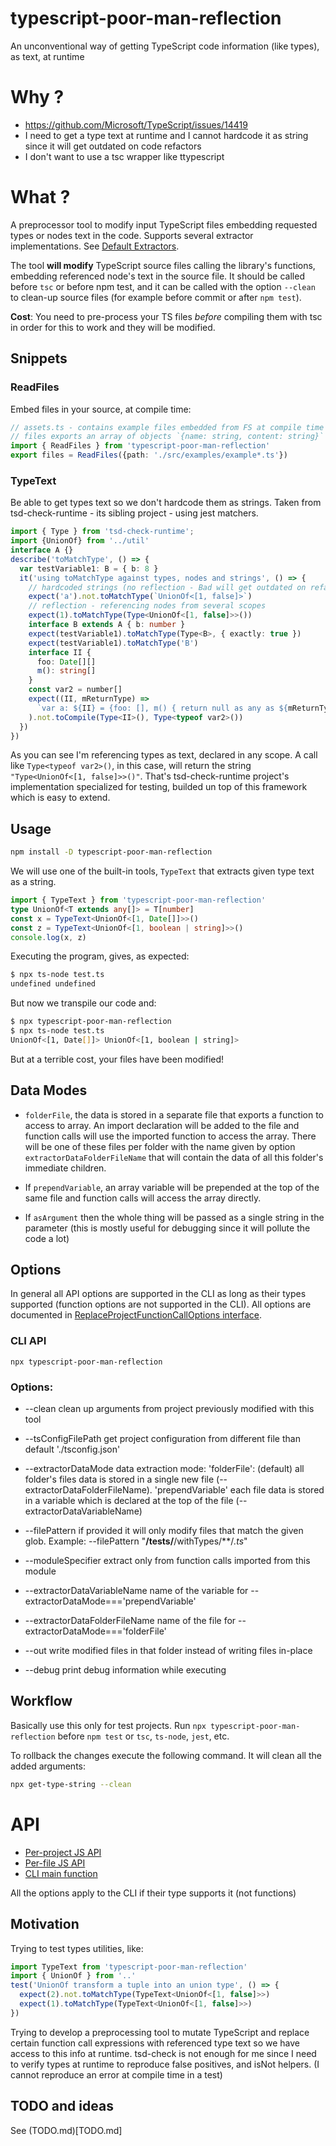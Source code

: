 # typescript-poor-man-reflection 

An unconventional way of getting TypeScript code information (like types), as text, at runtime

# Why ?

 * https://github.com/Microsoft/TypeScript/issues/14419
 * I need to get a type text at runtime and I cannot hardcode it as string since it will get outdated on code refactors
 * I don't want to use a tsc wrapper like ttypescript
 
# What ?

A preprocessor tool to modify input TypeScript files embedding requested types or nodes text in the code. Supports several extractor implementations. See [Default Extractors](api/modules/_extractors_.md#defaultextractors). 

The tool **will modify** TypeScript source files calling the library's functions, embedding referenced node's text in the source file. It should be called before `tsc` or before npm test, and it can be called with the option `--clean` to clean-up source files (for example before commit or after `npm test`).

**Cost**: You need to pre-process your TS files *before* compiling them with tsc in order for this to work and they will be modified. 

## Snippets

### ReadFiles

Embed files in your source, at compile time: 

```ts
// assets.ts - contains example files embedded from FS at compile time
// files exports an array of objects `{name: string, content: string}`
import { ReadFiles } from 'typescript-poor-man-reflection'
export files = ReadFiles({path: './src/examples/example*.ts'})
```

### TypeText

Be able to get types text so we don't hardcode them as strings. Taken from tsd-check-runtime - its sibling project - using jest matchers.

```ts
import { Type } from 'tsd-check-runtime';
import {UnionOf} from '../util'
interface A {}
describe('toMatchType', () => {
  var testVariable1: B = { b: 8 }
  it('using toMatchType against types, nodes and strings', () => {
    // hardcoded strings (no reflection - Bad will get outdated on refactor)
    expect('a').not.toMatchType(`UnionOf<[1, false]>`)
    // reflection - referencing nodes from several scopes
    expect(1).toMatchType(Type<UnionOf<[1, false]>>())
    interface B extends A { b: number }
    expect(testVariable1).toMatchType(Type<B>, { exactly: true })
    expect(testVariable1).toMatchType('B')
    interface II {
      foo: Date[][]
      m(): string[]
    }
    const var2 = number[]
    expect((II, mReturnType) =>
      `var a: ${II} = {foo: [], m() { return null as any as ${mReturnType} } }`
    ).not.toCompile(Type<II>(), Type<typeof var2>())
  })
})
```

As you can see I'm referencing types as text, declared in any scope. A call like `Type<typeof var2>()`, in this case, will return the string `"Type<UnionOf<[1, false]>>()"`. That's tsd-check-runtime project's implementation specialized for testing, builded un top of this framework which is easy to extend. 


## Usage

```sh
npm install -D typescript-poor-man-reflection 
```

We will use one of the built-in tools, `TypeText` that extracts given type text as a string. 

```ts
import { TypeText } from 'typescript-poor-man-reflection'
type UnionOf<T extends any[]> = T[number]
const x = TypeText<UnionOf<[1, Date[]]>>()
const z = TypeText<UnionOf<[1, boolean | string]>>()
console.log(x, z)
```
Executing the program, gives, as expected:

```sh
$ npx ts-node test.ts 
undefined undefined
```
But now we transpile our code and:
```sh
$ npx typescript-poor-man-reflection
$ npx ts-node test.ts 
UnionOf<[1, Date[]]> UnionOf<[1, boolean | string]>
```
But at a terrible cost, your files have been modified!

## Data Modes
   
 * `folderFile`, the data is stored in a separate file that exports a function to access to
    array. An import declaration will be added to the file and function calls will use the imported function
    to access the array. There will be one of these files per folder with the name given by option
    `extractorDataFolderFileName` that will contain the data of all this folder's immediate children.
   
 * If `prependVariable`, an array variable will be prepended at the top of the same file and function calls
    will access the array directly.

 * If `asArgument` then the whole thing will be passed as a single string in the parameter (this is mostly useful for debugging since it will pollute the code a lot)
  

## Options

In general all API options are supported in the CLI as long as their types supported (function options are not supported in the CLI). All options are documented in [ReplaceProjectFunctionCallOptions interface](api/interfaces/_types_.replaceprojectfunctioncalloptions.md).

### CLI API

```
npx typescript-poor-man-reflection
```

### Options: 

 * --clean                       clean up arguments from project previously modified with this tool

 * --tsConfigFilePath            get project configuration from different file than default './tsconfig.json'

 * --extractorDataMode           data extraction mode: 'folderFile': (default) all folder's files data is stored in a single new file (--extractorDataFolderFileName). 'prependVariable' each file data is stored in a variable which is declared at the top of the file (--extractorDataVariableName)

 * --filePattern                 if provided it will only modify files that match the given glob. Example: --filePattern "**/__tests__/**/withTypes/**/*.ts*"
  
 * --moduleSpecifier             extract only from function calls imported from this module
  
 * --extractorDataVariableName   name of the variable for --extractorDataMode==='prependVariable'
  
  
 * --extractorDataFolderFileName name of the file for --extractorDataMode==='folderFile'
  
 * --out                         write modified files in that folder instead of writing files in-place
  
 * --debug                       print debug information while executing

## Workflow

Basically use this only for test projects. Run `npx typescript-poor-man-reflection` before `npm test` or `tsc`, `ts-node`, `jest`, etc. 

To rollback the changes execute the following command. It will clean all the added arguments:

```sh
npx get-type-string --clean
```

# API

 * [Per-project JS API](api/modules/_replaceprojectfunctioncall_.md)
 * [Per-file JS API](api/modules/_replacefilefunctioncall_.md)
 * [CLI main function](api/modules/_main_.md)

All the options apply to the CLI if their type supports it (not functions)


## Motivation

Trying to test types utilities, like:

```ts
import TypeText from 'typescript-poor-man-reflection'
import { UnionOf } from '..'
test('UnionOf transform a tuple into an union type', () => {
  expect(2).not.toMatchType(TypeText<UnionOf<[1, false]>>)
  expect(1).toMatchType(TypeText<UnionOf<[1, false]>>)
})
```

Trying to develop a preprocessing tool to mutate TypeScript and replace certain function call expressions with referenced type text so we have access to this info at runtime. tsd-check is not enough for me since I need to verify types at runtime to reproduce false positives, and isNot helpers. (I cannot reproduce an error at compile time in a test)


## TODO and ideas

See (TODO.md)[TODO.md]